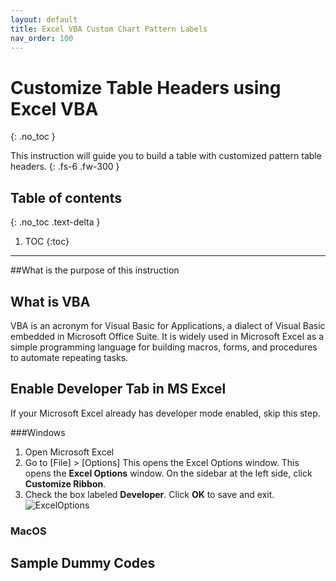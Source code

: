 ```yaml
---
layout: default
title: Excel VBA Custom Chart Pattern Labels
nav_order: 100
---
```


# Customize Table Headers using Excel VBA
{: .no_toc }


This instruction will guide you to build a table with customized pattern table headers.
{: .fs-6 .fw-300 }

## Table of contents
{: .no_toc .text-delta }

1. TOC
{:toc}

---
##What is the purpose of this instruction


## What is VBA
VBA is an acronym for Visual Basic for Applications, a dialect of Visual Basic embedded in Microsoft Office Suite.
It is widely used in Microsoft Excel as a simple programming language for building macros, forms, and procedures to automate repeating tasks.  

## Enable Developer Tab in MS Excel
If your Microsoft Excel already has developer mode enabled, skip this step.

###Windows
1. Open Microsoft Excel
2. Go to [File] > [Options] This opens the Excel Options window. This opens the **Excel Options** window.
On the sidebar at the left side, click **Customize Ribbon**.
3. Check the box labeled **Developer**. Click **OK** to save and exit.
![ExcelOptions](https://github.com/KevinSCLin/MDTest/blob/master/assets/images/custom_table/ExcelOptions.PNG?raw=true "alt text here")

### MacOS

## Sample Dummy Codes


